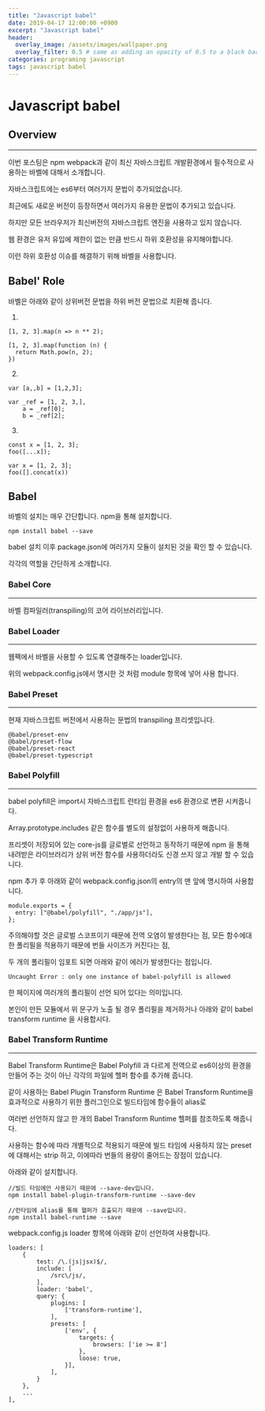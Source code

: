 ```yaml
---
title: "Javascript babel"
date: 2019-04-17 12:00:00 +0900
excerpt: "Javascript babel"
header:
  overlay_image: /assets/images/wallpaper.png
  overlay_filter: 0.5 # same as adding an opacity of 0.5 to a black background
categories: programing javascript
tags: javascript babel
---
```

Javascript babel
=============

## Overview
* * *

이번 포스팅은 npm webpack과 같이 최신 자바스크립트 개발환경에서 필수적으로 사용하는 바벨에 대해서 소개합니다.

자바스크립트에는 es6부터 여러가지 문법이 추가되었습니다.

최근에도 새로운 버전이 등장하면서 여러가지 유용한 문법이 추가되고 있습니다.

하지만 모든 브라우저가 최신버전의 자바스크립트 엔진을 사용하고 있지 않습니다.

웹 환경은 유저 유입에 제한이 없는 만큼 반드시 하위 호환성을 유지해야합니다.

이런 하위 호환성 이슈를 해결하기 위해 바벨을 사용합니다.


## Babel' Role

바벨은 아래와 같이 상위버전 문법을 하위 버전 문법으로 치환해 줍니다.

1.
```
[1, 2, 3].map(n => n ** 2);
```

```
[1, 2, 3].map(function (n) {
  return Math.pow(n, 2);
})
```

2.
```
var [a,,b] = [1,2,3];
```

```
var _ref = [1, 2, 3,],
    a = _ref[0];
    b = _ref[2];
```

3.
```
const x = [1, 2, 3];
foo([...x]);
```

```
var x = [1, 2, 3];
foo([].concat(x))
```

## Babel

바벨의 설치는 매우 간단합니다. npm을 통해 설치합니다.
```
npm install babel --save
```

babel 설치 이후 package.json에 여러가지 모듈이 설치된 것을 확인 할 수 있습니다.

각각의 역할을 간단하게 소개합니다.

### Babel Core
* * * 

바벨 컴파일러(transpiling)의 코어 라이브러리입니다.

### Babel Loader
* * *

웹펙에서 바벨을 사용할 수 있도록 연결해주는 loader입니다.

위의 webpack.config.js에서 명시한 것 처럼 module 항목에 넣어 사용 합니다.

### Babel Preset
* * *
현재 자바스크립트 버전에서 사용하는 문법의 transpiling 프리셋입니다.

```
@babel/preset-env
@babel/preset-flow
@babel/preset-react
@babel/preset-typescript
```

### Babel Polyfill
* * *
babel polyfill은 import시 자바스크립트 런타임 환경을 es6 환경으로 변환 시켜줍니다.

Array.prototype.includes 같은 함수를 별도의 설정없이 사용하게 해줍니다.

프리셋이 저장되어 있는 core-js를 글로벌로 선언하고 동작하기 때문에 npm 을 통해 내려받은 라이브러리가 상위 버전 함수를 사용하더라도 신경 쓰지 않고 개발 할 수 있습니다.

npm 추가 후 아래와 같이 webpack.config.json의 entry의 맨 앞에 명시하여 사용합니다.

```
module.exports = {
  entry: ["@babel/polyfill", "./app/js"],
};
```

주의해야할 것은 글로벌 스코프이기 때문에 전역 오염이 발생한다는 점, 모든 함수에대한 폴리필을 적용하기 때문에 번들 사이즈가 커진다는 점,

두 개의 폴리필이 임포트 되면 아래와 같이 에러가 발생한다는 점입니다.

```
Uncaught Error : only one instance of babel-polyfill is allowed
```

한 페이지에 여러개의 폴리필이 선언 되어 있다는 의미입니다.

본인이 만든 모듈에서 위 문구가 노출 될 경우 폴리필을 제거하거나 아래와 같이 babel transform runtime 을 사용합시다.

### Babel Transform Runtime
* * *

Babel Transform Runtime은 Babel Polyfill 과 다르게 전역으로 es6이상의 환경을 만들어 주는 것이 아닌 각각의 파일에 헬퍼 함수를 추가해 줍니다.

같이 사용하는 Babel Plugin Transform Runtime 은 Babel Transform Runtime을 효과적으로 사용하기 위한 플러그인으로 빌드타임에 함수들이 alias로 

여러번 선언하지 않고 한 개의 Babel Transform Runtime 헬퍼를 참조하도록 해줍니다.

사용하는 함수에 따라 개별적으로 적용되기 때문에 빌드 타임에 사용하지 않는 preset에 대해서는 strip 하고, 이에따라 번들의 용량이 줄어드는 장점이 있습니다.

아래와 같이 설치합니다.

```
//빌드 타임에만 사용되기 때문에 --save-dev입니다.
npm install babel-plugin-transform-runtime --save-dev 

//런타임에 alias를 통해 핼퍼가 호출되기 때문에 --save입니다.
npm install babel-runtime --save
```

webpack.config.js loader 항목에 아래와 같이 선언하여 사용합니다.
```
loaders: [
    {
        test: /\.(js|jsx)$/,
        include: [
            /src\/js/,
        ],
        loader: 'babel',
        query: {
            plugins: [
                ['transform-runtime'],
            ],            
            presets: [
                ['env', {
                    targets: {
                        browsers: ['ie >= 8']
                    },
                    loose: true,
                }],
            ],
        }
    },
    ...
],

```